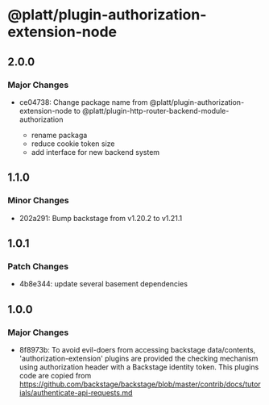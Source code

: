 # @platt/plugin-authorization-extension-node

## 2.0.0

### Major Changes

- ce04738: Change package name from @platt/plugin-authorization-extension-node to @platt/plugin-http-router-backend-module-authorization

  - rename packaga
  - reduce cookie token size
  - add interface for new backend system

## 1.1.0

### Minor Changes

- 202a291: Bump backstage from v1.20.2 to v1.21.1

## 1.0.1

### Patch Changes

- 4b8e344: update several basement dependencies

## 1.0.0

### Major Changes

- 8f8973b: To avoid evil-doers from accessing backstage data/contents,
  'authorization-extension' plugins are provided the checking mechanism
  using authorization header with a Backstage identity token.
  This plugins code are copied from https://github.com/backstage/backstage/blob/master/contrib/docs/tutorials/authenticate-api-requests.md
